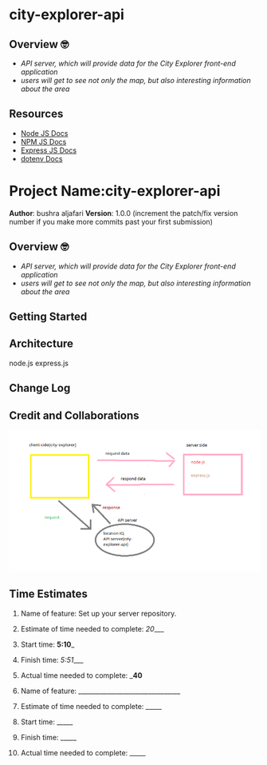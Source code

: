 # city-explorer-api
## Overview 🤓
- *API server, which will provide data for the City Explorer front-end application*
- *users will get to see not only the map, but also interesting information about the area*

## Resources
- [Node JS Docs](https://nodejs.org/en/)
- [NPM JS Docs](https://docs.npmjs.com/)
- [Express JS Docs](http://expressjs.com/en/4x/api.html)
- [dotenv Docs](https://www.npmjs.com/package/dotenv)

# Project Name:city-explorer-api 


**Author**: bushra aljafari
**Version**: 1.0.0 (increment the patch/fix version number if you make more commits past your first submission)

## Overview 🤓
- *API server, which will provide data for the City Explorer front-end application*
- *users will get to see not only the map, but also interesting information about the area*

## Getting Started
<!-- What are the steps that a user must take in order to build this app on their own machine and get it running? -->

## Architecture
<!-- Provide a detailed description of the application design. What technologies (languages, libraries, etc) you're using, and any other relevant design information. -->
node.js
express.js

## Change Log
<!-- Use this area to document the iterative changes made to your application as each feature is successfully implemented. Use time stamps. Here's an example:

01-01-2001 4:59pm - Application now has a fully-functional express server, with a GET route for the location resource. -->

## Credit and Collaborations
<!-- Give credit (and a link) to other people or resources that helped you build this application. -->

![api](api.png)


## Time Estimates

1. Name of feature: Set up your server repository.

2. Estimate of time needed to complete: _20____

3. Start time: __5:10___

4. Finish time: _5:51____

5. Actual time needed to complete: ___40__




1. Name of feature: ________________________________

2. Estimate of time needed to complete: _____

3. Start time: _____

4. Finish time: _____

5. Actual time needed to complete: _____

